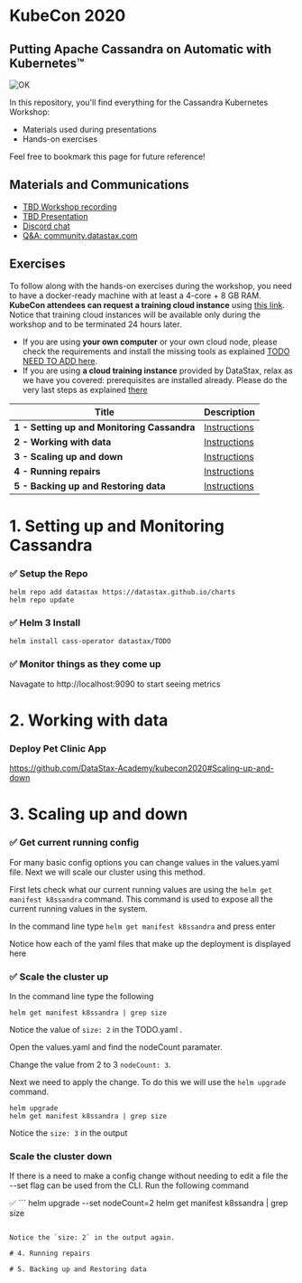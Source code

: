# KubeCon 2020
##  Putting Apache Cassandra on Automatic with Kubernetes™

![OK](https://github.com/DataStax-Academy/kubecon-cassandra-workshop/blob/master/3-materials/images/00-screenplay.png?raw=true)

In this repository, you'll find everything for the Cassandra Kubernetes Workshop:
- Materials used during presentations
- Hands-on exercises

Feel free to bookmark this page for future reference!

## Materials and Communications

* [TBD Workshop recording](https://youtu.be/nRf2M4OjGpU)
* [TBD  Presentation](3-materials/presentation.pdf)
* [Discord chat](https://bit.ly/cassandra-workshop)
* [Q&A: community.datastax.com](https://community.datastax.com)

## Exercises

To follow along with the hands-on exercises during the workshop, you need to have a docker-ready machine with at least a 4-core + 8 GB RAM. **KubeCon attendees can request a training cloud instance** using [this link](https://kubecon2020.datastaxtraining.com/). Notice that training cloud instances will be available only during the workshop and to be terminated 24 hours later.

* If you are using **your own computer** or your own cloud node, please check the requirements and install the missing tools as explained [TODO NEED TO ADD here](./0-setup-your-cluster-own).
* If you are using **a cloud training instance** provided by DataStax, relax as we have you covered: prerequisites are installed already. Please do the very last steps as explained [there](./0-setup-your-cluster-datastax)

| Title  | Description
|---|---|
| **1 - Setting up and Monitoring Cassandra** | [Instructions](#1-Setting-up-and-Monitoring-Cassandra)  |
| **2 - Working with data** | [Instructions](#2-Working-with-data)  |
| **3 - Scaling up and down** | [Instructions](#3-Scaling-up-and-down)  |
| **4 - Running repairs** | [Instructions](#4-Running-repairs)  |
| **5 - Backing up and Restoring data** | [Instructions](#5-Backing-up-and-Restoring-data)  |

# 1. Setting up and Monitoring Cassandra

### ✅  Setup the Repo
```
helm repo add datastax https://datastax.github.io/charts
helm repo update
```

### ✅  Helm 3 Install
```
helm install cass-operator datastax/TODO
```

### ✅  Monitor things as they come up
Navagate to http://localhost:9090 to start seeing metrics

# 2. Working with data

### Deploy Pet Clinic App
https://github.com/DataStax-Academy/kubecon2020#Scaling-up-and-down


# 3. Scaling up and down
### ✅  Get current running config
For many basic config options you can change values in the values.yaml file.  Next we will scale our cluster using this method.

First lets check what our current running values are using the `helm get manifest k8ssandra` command.  This command is used to expose all the current running values in the system. 

In the command line type `helm get manifest k8ssandra` and press enter

Notice how each of the yaml files that make up the deployment is displayed here

### ✅  Scale the cluster up
In the command line type the following
```
helm get manifest k8ssandra | grep size
``` 

Notice the value of `size: 2` in the TODO.yaml .

Open the values.yaml and find the nodeCount paramater.

Change the value from 2 to 3 `nodeCount: 3`.

Next we need to apply the change.  To do this we will use the `helm upgrade` command.

 ```
 helm upgrade
 helm get manifest k8ssandra | grep size
 ``` 

Notice the `size: 3` in the output

### Scale the cluster down
If there is a need to make a config change without needing to edit a file the --set flag can be used from the CLI. Run the following command

✅  ```
helm upgrade --set nodeCount=2
helm get manifest k8ssandra | grep size
```

Notice the `size: 2` in the output again.

# 4. Running repairs

# 5. Backing up and Restoring data
